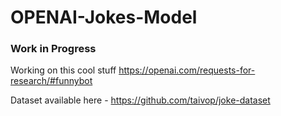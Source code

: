 # OPENAI-Jokes-Model
### Work in Progress  
Working on this cool stuff 
https://openai.com/requests-for-research/#funnybot  

Dataset available here -  https://github.com/taivop/joke-dataset  
